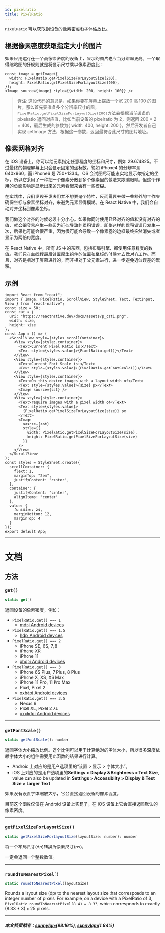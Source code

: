 ```yaml
---
id: pixelratio
title: PixelRatio
---
```


`PixelRatio` 可以获取到设备的像素密度和字体缩放比。

## 根据像素密度获取指定大小的图片

如果应用运行在一个高像素密度的设备上，显示的图片也应当分辨率更高。一个取得缩略图的好规则就是将显示尺寸乘以像素密度比：

```
const image = getImage({
  width: PixelRatio.getPixelSizeForLayoutSize(200),
  height: PixelRatio.getPixelSizeForLayoutSize(100),
});
<Image source={image} style={{width: 200, height: 100}} />
```

> 译注: 这段代码的意思是，如果你要在屏幕上摆放一个宽 200 高 100 的图片，那么首先要准备多个分辨率尺寸的图。`PixelRatio.getPixelSizeForLayoutSize(200)`方法会根据当前设备的 pixelratio 返回对应值，比如当前设备的 pixelratio 为 2，则返回 200 \* 2 = 400，最后生成的参数为{ width: 400, height: 200 }，然后开发者自己实现 getImage 方法，根据这一参数，返回最符合此尺寸的图片地址。

## 像素网格对齐

在 iOS 设备上，你可以给元素指定任意精度的坐标和尺寸，例如 29.674825。不过最终的物理屏幕上只会显示固定的坐标数。譬如 iPhone4 的分辨率是 640x960，而 iPhone6 是 750\*1334。iOS 会试图尽可能忠实地显示你指定的坐标，所以它采用了一种把一个像素分散到多个像素里的做法来欺骗眼睛。但这个作用的负面影响是显示出来的元素看起来会有一些模糊。

在实践中，我们发现开发者们并不想要这个特性，反而需要去做一些额外的工作来确保坐标与像素坐标对齐，来避免元素显得模糊。在 React Native 中，我们会自动对齐坐标到像素坐标。

我们做这个对齐的时候必须十分小心。如果你同时使用已经对齐的值和没有对齐的值，就会很容易产生一些因为近似导致的累积错误。即使这样的累积错误只发生一次，后果也可能会很严重，因为很可能会导致一个像素宽的边框最终突然消失或者显示为两倍的宽度。

在 React Native 中，所有 JS 中的东西，包括布局引擎，都使用任意精度的数值。我们只在主线程最后设置原生组件的位置和坐标的时候才去做对齐工作。而且，对齐是相对于屏幕进行的，而非相对于父元素进行，进一步避免近似误差的累积。

## 示例

```SnackPlayer name=PixelRatio%20Example
import React from "react";
import { Image, PixelRatio, ScrollView, StyleSheet, Text, TextInput, View } from "react-native";
const size = 50;
const cat = {
  uri: "https://reactnative.dev/docs/assets/p_cat1.png",
  width: size,
  height: size
};
const App = () => (
  <ScrollView style={styles.scrollContainer}>
    <View style={styles.container}>
      <Text>Current Pixel Ratio is:</Text>
      <Text style={styles.value}>{PixelRatio.get()}</Text>
    </View>
    <View style={styles.container}>
      <Text>Current Font Scale is:</Text>
      <Text style={styles.value}>{PixelRatio.getFontScale()}</Text>
    </View>
    <View style={styles.container}>
      <Text>On this device images with a layout width of</Text>
      <Text style={styles.value}>{size} px</Text>
      <Image source={cat} />
    </View>
    <View style={styles.container}>
      <Text>require images with a pixel width of</Text>
      <Text style={styles.value}>
        {PixelRatio.getPixelSizeForLayoutSize(size)} px
      </Text>
      <Image
        source={cat}
        style={{
          width: PixelRatio.getPixelSizeForLayoutSize(size),
          height: PixelRatio.getPixelSizeForLayoutSize(size)
        }}
      />
    </View>
  </ScrollView>
);
const styles = StyleSheet.create({
  scrollContainer: {
    flext: 1,
    marginTop: "2em",
    justifyContent: "center",
  },
  container: {
    justifyContent: "center",
    alignItems: "center"
  },
  value: {
    fontSize: 24,
    marginBottom: 12,
    marginTop: 4
  }
});
export default App;
```

---

# 文档

## 方法

### `get()`

```jsx
static get()
```

返回设备的像素密度，例如：

- `PixelRatio.get() === 1`
  - [mdpi Android devices](https://material.io/tools/devices/)
- `PixelRatio.get() === 1.5`
  - [hdpi Android devices](https://material.io/tools/devices/)
- `PixelRatio.get() === 2`
  - iPhone SE, 6S, 7, 8
  - iPhone XR
  - iPhone 11
  - [xhdpi Android devices](https://material.io/tools/devices/)
- `PixelRatio.get() === 3`
  - iPhone 6S Plus, 7 Plus, 8 Plus
  - iPhone X, XS, XS Max
  - iPhone 11 Pro, 11 Pro Max
  - Pixel, Pixel 2
  - [xxhdpi Android devices](https://material.io/tools/devices/)
- `PixelRatio.get() === 3.5`
  - Nexus 6
  - Pixel XL, Pixel 2 XL
  - [xxxhdpi Android devices](https://material.io/tools/devices/)

---

### `getFontScale()`

```jsx
static getFontScale(): number
```

返回字体大小缩放比例。这个比例可以用于计算绝对的字体大小，所以很多深度依赖字体大小的组件需要用此函数的结果进行计算。

- Android 上对应的是用户选项里的“设置 > 显示 > 字体大小”。
- iOS 上对应的是用户选项里的**Settings > Display & Brightness > Text Size**, value can also be updated in **Settings > Accessibilty > Display & Test Size > Larger Text**

如果没有设置字体缩放大小，它会直接返回设备的像素密度。

目前这个函数仅仅在 Android 设备上实现了，在 iOS 设备上它会直接返回默认的像素密度。

---

### `getPixelSizeForLayoutSize()`

```jsx
static getPixelSizeForLayoutSize(layoutSize: number): number
```

将一个布局尺寸(dp)转换为像素尺寸(px)。

一定会返回一个整数数值。

---

### `roundToNearestPixel()`

```jsx
static roundToNearestPixel(layoutSize)
```

Rounds a layout size (dp) to the nearest layout size that corresponds to an integer number of pixels. For example, on a device with a PixelRatio of 3, `PixelRatio.roundToNearestPixel(8.4) = 8.33`, which corresponds to exactly (8.33 \* 3) = 25 pixels.

---

##### 本文档贡献者：[sunnylqm](https://github.com/search?q=sunnylqm&type=Users)(98.16%), [sunnylqm](https://github.com/search?q=sunnylqm&type=Users)(1.84%)
